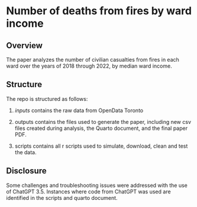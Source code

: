 # Number of deaths from fires by ward income

## Overview

The paper analyzes the number of civilian casualties from fires in each ward over the years of 2018 through 2022, by median ward income. 

## Structure

The repo is structured as follows:

1. *inputs* contains the raw data from OpenData Toronto

2. outputs contains the files used to generate the paper, including new csv files created during analysis, the Quarto document, and the final paper PDF.

3. scripts contains all r scripts used to simulate, download, clean and test the data.

## Disclosure

Some challenges and troubleshooting issues were addressed with the use of ChatGPT 3.5. Instances where code from ChatGPT was used are identified in the scripts and quarto document.
